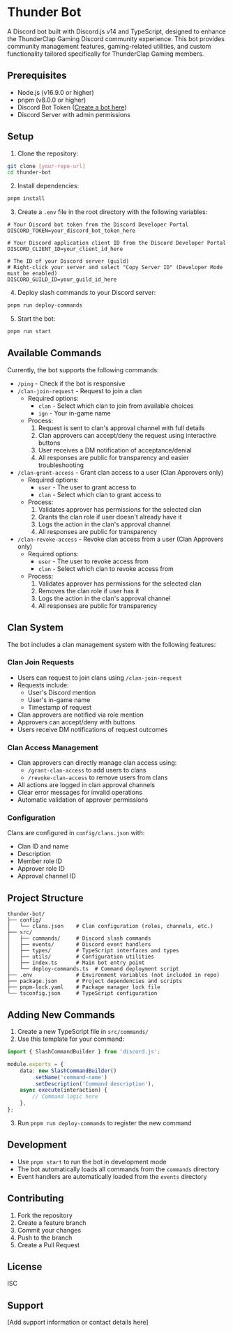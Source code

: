 # Thunder Bot

A Discord bot built with Discord.js v14 and TypeScript, designed to enhance the ThunderClap Gaming Discord community experience. This bot provides community management features, gaming-related utilities, and custom functionality tailored specifically for ThunderClap Gaming members.

## Prerequisites

- Node.js (v16.9.0 or higher)
- pnpm (v8.0.0 or higher)
- Discord Bot Token ([Create a bot here](https://discord.com/developers/applications))
- Discord Server with admin permissions

## Setup

1. Clone the repository:
```bash
git clone [your-repo-url]
cd thunder-bot
```

2. Install dependencies:
```bash
pnpm install
```

3. Create a `.env` file in the root directory with the following variables:
```env
# Your Discord bot token from the Discord Developer Portal
DISCORD_TOKEN=your_discord_bot_token_here

# Your Discord application client ID from the Discord Developer Portal
DISCORD_CLIENT_ID=your_client_id_here

# The ID of your Discord server (guild)
# Right-click your server and select "Copy Server ID" (Developer Mode must be enabled)
DISCORD_GUILD_ID=your_guild_id_here
```

4. Deploy slash commands to your Discord server:
```bash
pnpm run deploy-commands
```

5. Start the bot:
```bash
pnpm run start
```

## Available Commands

Currently, the bot supports the following commands:

- `/ping` - Check if the bot is responsive
- `/clan-join-request` - Request to join a clan
  - Required options:
    - `clan` - Select which clan to join from available choices
    - `ign` - Your in-game name
  - Process:
    1. Request is sent to clan's approval channel with full details
    2. Clan approvers can accept/deny the request using interactive buttons
    3. User receives a DM notification of acceptance/denial
    4. All responses are public for transparency and easier troubleshooting
- `/clan-grant-access` - Grant clan access to a user (Clan Approvers only)
  - Required options:
    - `user` - The user to grant access to
    - `clan` - Select which clan to grant access to
  - Process:
    1. Validates approver has permissions for the selected clan
    2. Grants the clan role if user doesn't already have it
    3. Logs the action in the clan's approval channel
    4. All responses are public for transparency
- `/clan-revoke-access` - Revoke clan access from a user (Clan Approvers only)
  - Required options:
    - `user` - The user to revoke access from
    - `clan` - Select which clan to revoke access from
  - Process:
    1. Validates approver has permissions for the selected clan
    2. Removes the clan role if user has it
    3. Logs the action in the clan's approval channel
    4. All responses are public for transparency

## Clan System

The bot includes a clan management system with the following features:

### Clan Join Requests
- Users can request to join clans using `/clan-join-request`
- Requests include:
  - User's Discord mention
  - User's in-game name
  - Timestamp of request
- Clan approvers are notified via role mention
- Approvers can accept/deny with buttons
- Users receive DM notifications of request outcomes

### Clan Access Management
- Clan approvers can directly manage clan access using:
  - `/grant-clan-access` to add users to clans
  - `/revoke-clan-access` to remove users from clans
- All actions are logged in clan approval channels
- Clear error messages for invalid operations
- Automatic validation of approver permissions

### Configuration
Clans are configured in `config/clans.json` with:
- Clan ID and name
- Description
- Member role ID
- Approver role ID
- Approval channel ID

## Project Structure

```
thunder-bot/
├── config/
│   └── clans.json    # Clan configuration (roles, channels, etc.)
├── src/
│   ├── commands/     # Discord slash commands
│   ├── events/       # Discord event handlers
│   ├── types/        # TypeScript interfaces and types
│   ├── utils/        # Configuration utilities
│   ├── index.ts      # Main bot entry point
│   └── deploy-commands.ts  # Command deployment script
├── .env              # Environment variables (not included in repo)
├── package.json      # Project dependencies and scripts
├── pnpm-lock.yaml    # Package manager lock file
└── tsconfig.json     # TypeScript configuration
```

## Adding New Commands

1. Create a new TypeScript file in `src/commands/`
2. Use this template for your command:

```typescript
import { SlashCommandBuilder } from 'discord.js';

module.exports = {
    data: new SlashCommandBuilder()
        .setName('command-name')
        .setDescription('Command description'),
    async execute(interaction) {
        // Command logic here
    },
};
```

3. Run `pnpm run deploy-commands` to register the new command

## Development

- Use `pnpm start` to run the bot in development mode
- The bot automatically loads all commands from the `commands` directory
- Event handlers are automatically loaded from the `events` directory

## Contributing

1. Fork the repository
2. Create a feature branch
3. Commit your changes
4. Push to the branch
5. Create a Pull Request

## License

ISC

## Support

[Add support information or contact details here] 